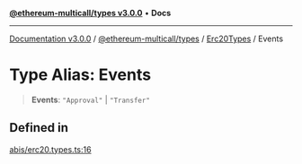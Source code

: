 [**@ethereum-multicall/types v3.0.0**](../../../README.md) • **Docs**

***

[Documentation v3.0.0](../../../../../packages.md) / [@ethereum-multicall/types](../../../README.md) / [Erc20Types](../README.md) / Events

# Type Alias: Events

> **Events**: `"Approval"` \| `"Transfer"`

## Defined in

[abis/erc20.types.ts:16](https://github.com/niZmosis/ethereum-multicall/blob/759805f36c7ddb05e5fad0eb8478dcf22871af59/packages/types/src/abis/erc20.types.ts#L16)
